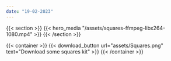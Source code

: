 ```yaml
---
date: "19-02-2023"
---
```


{{< section >}}
    {{< hero_media "/assets/squares-ffmpeg-libx264-1080.mp4" >}}
{{< /section >}}

{{< container >}}
    {{< download_button url="assets/Squares.png" text="Download some squares kit" >}}
{{< /container >}}
